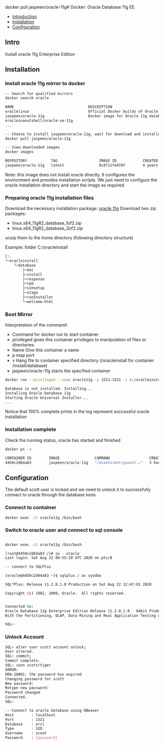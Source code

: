 docker pull jaspeen/oracle-11g# Docker: Oracle Database 11g EE

- [Introduction](#Intro)
- [Installation](#Installatione)
- [Configuration](#Configuration)

## Intro

Install oracle 11g Enterprise Edition 

## Installation

###  Install oracle 11g mirror to docker

```bash
-- Search for qualified mirrors
docker search oracle

NAME                                  DESCRIPTION                                     STARS
oraclelinux                           Official Docker builds of Oracle Linux.         680                 
jaspeen/oracle-11g                    Docker image for Oracle 11g database            167
oracleinanutshell/oracle-xe-11g                                                       112
...

-- Choose to install jaspeen/oracle-11g, wait for download and installation to complete
docker pull jaspeen/oracle-11g

-- View downloaded images
docker images

REPOSITORY           TAG                   IMAGE ID            CREATED             SIZE
jaspeen/oracle-11g   latest                0c8711fe4f0f        4 years ago         281MB
```

Note: this image does not install oracle directly. It configures the environment and provides installation scripts. We just need to configure the oracle installation directory and start the image as required.

### Preparing oracle 11g installation files

Download the necessary installation package: [oracle 11g](https://www.oracle.com/database/technologies/112010-linx8664soft.html)
Download two zip packages: 
- linux.x64_11gR2_database_1of2.zip 
- linux.x64_11gR2_database_2of2.zip

unzip them to the home directory (following directory structure)

Example: folder C:/oracleinstall

```bash
C:.
└─oracleinstall
    └─database
        ├─doc
        ├─install
        ├─response
        ├─rpm
        ├─sshsetup
        ├─stage
        ├─runInstaller
        └─welcome.html
```

### Boot Mirror

Interpretation of the command:
- Command for docker run to start container
- privileged gives this container privileges to manipulation of files or directories.
- Name Give this container a name
- p map port
- v Hang file to container specified directory (/oracleinstall for container /install/database)
- jaspeen/oracle-11g starts the specified container

```bash
docker run --privileged --name oracle11g -p 1521:1521 -v c:/oracleinstall:/install jaspeen/oracle-11g

Database is not installed. Installing...
Installing Oracle Database 11g
Starting Oracle Universal Installer...
...
```

Notice that 100% complete prints in the log represent successful oracle installation

### Installation complete

Check the running status, oracle has started and finished

```bash
docker ps -a

CONTAINER ID        IMAGE                COMMAND                  CREATED             STATUS                      PORTS                              NAMES
4450c2d64a83        jaspeen/oracle-11g   "/assets/entrypoint.…"   3 hours ago         Up 3 hours                  0.0.0.0:1521->1521/tcp, 8080/tcp   oracle11g
```

## Configuration

The default scott user is locked and we need to unlock it to successfully connect to oracle through the database tools

###  Connect to container

```bash
docker exec -it oracle11g /bin/bash
```

### Switch to oracle user and connect to sql console

```bash

docker exec -it oracle11g /bin/bash

[root@4450c2d64a83 /]# su - oracle
Last login: Sat Aug 22 09:55:20 UTC 2020 on pts/0

-- connect to SQLPlus

[oracle@4450c2d64a83 ~]$ sqlplus / as sysdba

SQL*Plus: Release 11.2.0.1.0 Production on Sat Aug 22 12:47:01 2020

Copyright (c) 1982, 2009, Oracle.  All rights reserved.


Connected to:
Oracle Database 11g Enterprise Edition Release 11.2.0.1.0 - 64bit Production
With the Partitioning, OLAP, Data Mining and Real Application Testing options

SQL>

```

### Unlock Account

```bash
SQL> alter user scott account unlock;
User altered.
SQL> commit;
Commit complete.
SQL> conn scott/tiger
ERROR:
ORA-28001: the password has expired
Changing password for scott
New password:
Retype new password:
Password changed
Connected.
SQL> 

-- Connect to oracle database using DBeaver 
Host        : localhost
Port        : 1521
Database    : orcl
Type        : SID
Username    : scoot
Password    : [password]

```

